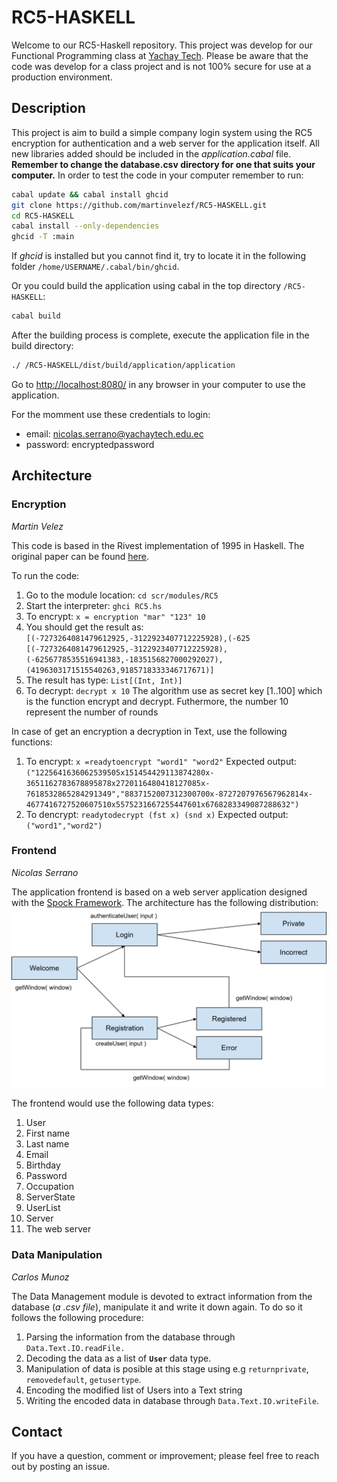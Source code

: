 # RC5-HASKELL
Welcome to our RC5-Haskell repository. This project was develop for our Functional Programming class at [Yachay Tech](https://www.yachaytech.edu.ec/). Please be aware that the code was develop for a class project and is not 100% secure for use at a production environment.

## Description
This project is aim to build a simple company login system using the RC5 encryption for authentication and a web server for the application itself. All new libraries added should be included in the *application.cabal* file. **Remember to change the database.csv directory for one that suits your computer.** In order to test the code in your computer remember to run:
```bash
cabal update && cabal install ghcid
git clone https://github.com/martinvelezf/RC5-HASKELL.git
cd RC5-HASKELL
cabal install --only-dependencies
ghcid -T :main
```
If *ghcid* is installed but you cannot find it, try to locate it in the following folder ```/home/USERNAME/.cabal/bin/ghcid```.

Or you could build the application using cabal in the top directory ```/RC5-HASKELL```:
```bash
cabal build
```
After the building process is complete, execute the application file in the build directory:
```bash
./ /RC5-HASKELL/dist/build/application/application
```

Go to [http://localhost:8080/](http://localhost:8080/) in any browser in your computer to use the application.

For the momment use these credentials to login:
+  email: nicolas.serrano@yachaytech.edu.ec
+  password: encryptedpassword

## Architecture
### Encryption
*Martin Velez*

This code is based in the Rivest implementation of 1995 in Haskell. The original paper can be found [here](/references/ivest1995_Chapter_TheRC5EncryptionAlgorithm.pdf).

To run the code:
1. Go to the module location: ```cd scr/modules/RC5 ```
2. Start the interpreter: ```ghci RC5.hs ```
3. To encrypt: ```x = encryption "mar" "123" 10```
4. You should get the result as: ```[(-7273264081479612925,-3122923407712225928),(-625
[(-7273264081479612925,-3122923407712225928),(-6256778535516941383,-1835156827000292027),(4196303171515540263,9185718333346717671)] ```
5. The result has type: ``` List[(Int, Int)] ```
6. To decrypt: ``` decrypt x 10 ```
The algorithm use as secret key [1..100] which is the function encrypt and decrypt. Futhermore, the number 10 represent the number of rounds

In case of get an encryption a decryption in Text, use the following functions:
1. To encrypt: ```x =readytoencrypt "word1" "word2"```
Expected output:``` ("1225641636062539505x151454429113874280x-3651162783678895878x2720116480418127085x-7618532865284291349","8837152007312300700x-8727207976567962814x-4677416727520607510x5575231667255447601x6768283349087288632")```
2. To dencrypt: ```readytodecrypt (fst x) (snd x)```
Expected output:```("word1","word2")```


### Frontend
*Nicolas Serrano*

The application frontend is based on a web server application designed with the [Spock Framework](https://www.spock.li/). The architecture has the following distribution:
![Frontend-Architecture](/references/frontend_architecture.png)

The frontend would use the following data types:
1. User
  1. First name
  1. Last name
  1. Email
  1. Birthday
  1. Password
  1. Occupation
1. ServerState
  1. UserList
1. Server
  1. The web server


### Data Manipulation
*Carlos Munoz*

The Data Management module is devoted to extract information from the database (*a .csv file*), manipulate it and write it down again. To do so it follows the following procedure:

1. Parsing the information from the database through ```Data.Text.IO.readFile.```
2. Decoding the data as a list of **```User```** data type.
3. Manipulation of  data is posible at this stage using e.g ```returnprivate```, ```removedefault```, ```getusertype```.
4. Encoding the modified list of Users into a Text string
5. Writing the encoded data in database through ```Data.Text.IO.writeFile```.

## Contact
If you have a question, comment or improvement; please feel free to reach out by posting an issue.
